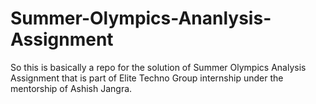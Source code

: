 # Summer-Olympics-Ananlysis-Assignment
So this is basically a repo for the solution of Summer Olympics Analysis Assignment that is part of Elite Techno Group internship under the mentorship of Ashish Jangra.
